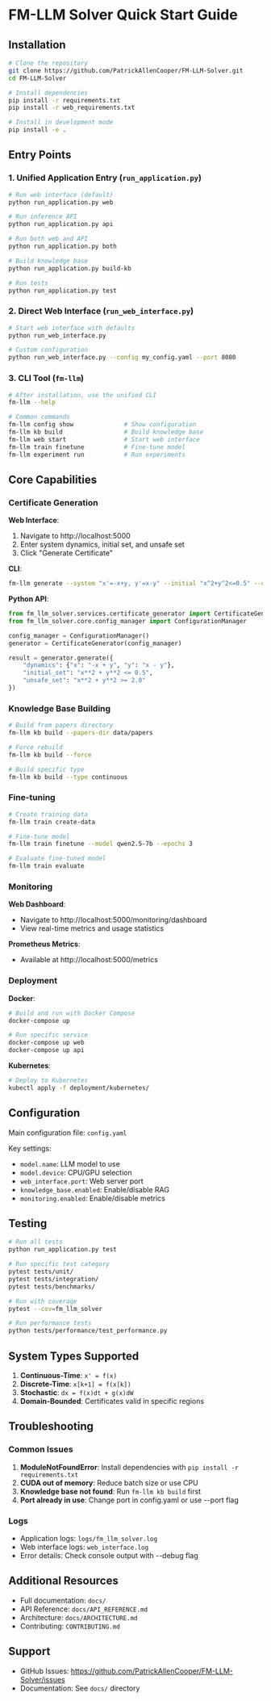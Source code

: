 # FM-LLM Solver Quick Start Guide

## Installation

```bash
# Clone the repository
git clone https://github.com/PatrickAllenCooper/FM-LLM-Solver.git
cd FM-LLM-Solver

# Install dependencies
pip install -r requirements.txt
pip install -r web_requirements.txt

# Install in development mode
pip install -e .
```

## Entry Points

### 1. Unified Application Entry (`run_application.py`)

```bash
# Run web interface (default)
python run_application.py web

# Run inference API
python run_application.py api

# Run both web and API
python run_application.py both

# Build knowledge base
python run_application.py build-kb

# Run tests
python run_application.py test
```

### 2. Direct Web Interface (`run_web_interface.py`)

```bash
# Start web interface with defaults
python run_web_interface.py

# Custom configuration
python run_web_interface.py --config my_config.yaml --port 8080
```

### 3. CLI Tool (`fm-llm`)

```bash
# After installation, use the unified CLI
fm-llm --help

# Common commands
fm-llm config show              # Show configuration
fm-llm kb build                 # Build knowledge base
fm-llm web start                # Start web interface
fm-llm train finetune           # Fine-tune model
fm-llm experiment run           # Run experiments
```

## Core Capabilities

### Certificate Generation

**Web Interface**:
1. Navigate to http://localhost:5000
2. Enter system dynamics, initial set, and unsafe set
3. Click "Generate Certificate"

**CLI**:
```bash
fm-llm generate --system "x'=-x+y, y'=x-y" --initial "x^2+y^2<=0.5" --unsafe "x^2+y^2>=2"
```

**Python API**:
```python
from fm_llm_solver.services.certificate_generator import CertificateGenerator
from fm_llm_solver.core.config_manager import ConfigurationManager

config_manager = ConfigurationManager()
generator = CertificateGenerator(config_manager)

result = generator.generate({
    "dynamics": {"x": "-x + y", "y": "x - y"},
    "initial_set": "x**2 + y**2 <= 0.5",
    "unsafe_set": "x**2 + y**2 >= 2.0"
})
```

### Knowledge Base Building

```bash
# Build from papers directory
fm-llm kb build --papers-dir data/papers

# Force rebuild
fm-llm kb build --force

# Build specific type
fm-llm kb build --type continuous
```

### Fine-tuning

```bash
# Create training data
fm-llm train create-data

# Fine-tune model
fm-llm train finetune --model qwen2.5-7b --epochs 3

# Evaluate fine-tuned model
fm-llm train evaluate
```

### Monitoring

**Web Dashboard**:
- Navigate to http://localhost:5000/monitoring/dashboard
- View real-time metrics and usage statistics

**Prometheus Metrics**:
- Available at http://localhost:5000/metrics

### Deployment

**Docker**:
```bash
# Build and run with Docker Compose
docker-compose up

# Run specific service
docker-compose up web
docker-compose up api
```

**Kubernetes**:
```bash
# Deploy to Kubernetes
kubectl apply -f deployment/kubernetes/
```

## Configuration

Main configuration file: `config.yaml`

Key settings:
- `model.name`: LLM model to use
- `model.device`: CPU/GPU selection
- `web_interface.port`: Web server port
- `knowledge_base.enabled`: Enable/disable RAG
- `monitoring.enabled`: Enable/disable metrics

## Testing

```bash
# Run all tests
python run_application.py test

# Run specific test category
pytest tests/unit/
pytest tests/integration/
pytest tests/benchmarks/

# Run with coverage
pytest --cov=fm_llm_solver

# Run performance tests
python tests/performance/test_performance.py
```

## System Types Supported

1. **Continuous-Time**: `x' = f(x)`
2. **Discrete-Time**: `x[k+1] = f(x[k])`
3. **Stochastic**: `dx = f(x)dt + g(x)dW`
4. **Domain-Bounded**: Certificates valid in specific regions

## Troubleshooting

### Common Issues

1. **ModuleNotFoundError**: Install dependencies with `pip install -r requirements.txt`
2. **CUDA out of memory**: Reduce batch size or use CPU
3. **Knowledge base not found**: Run `fm-llm kb build` first
4. **Port already in use**: Change port in config.yaml or use --port flag

### Logs

- Application logs: `logs/fm_llm_solver.log`
- Web interface logs: `web_interface.log`
- Error details: Check console output with --debug flag

## Additional Resources

- Full documentation: `docs/`
- API Reference: `docs/API_REFERENCE.md`
- Architecture: `docs/ARCHITECTURE.md`
- Contributing: `CONTRIBUTING.md`

## Support

- GitHub Issues: https://github.com/PatrickAllenCooper/FM-LLM-Solver/issues
- Documentation: See `docs/` directory 